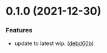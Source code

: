 # 0.1.0 (2021-12-30)


### Features

* update to latest wip. ([debd60b](https://github.com/JoshPiper/gm_environ/commit/debd60ba289d98bdee6c37baae4a2b227bbe638f))



